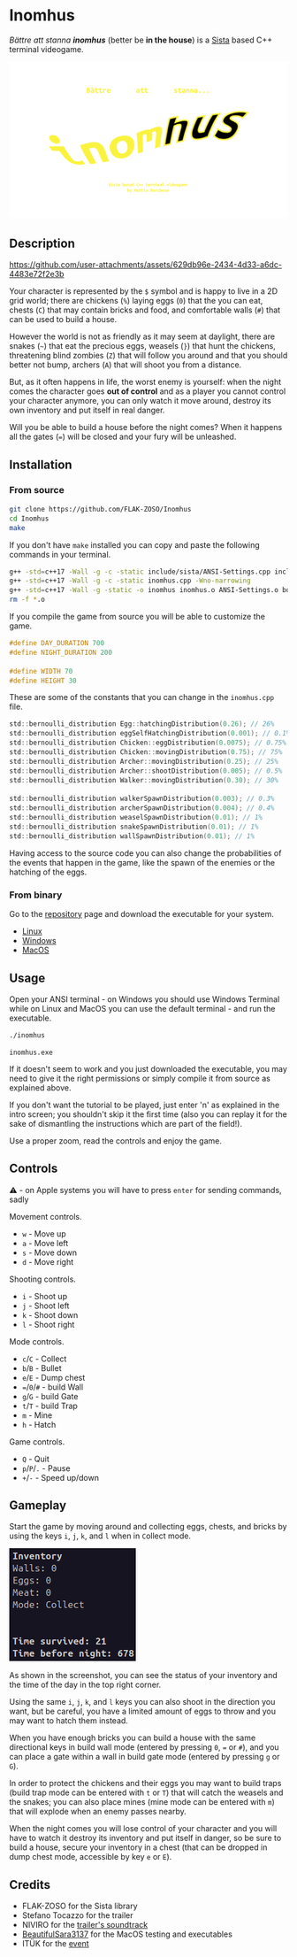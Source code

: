 # Inomhus

*Bättre att stanna **inomhus*** (better be **in the house**) is a [Sista](https://github.com/FLAK-ZOSO/Sista) based C++ terminal videogame.

![alt text](banner.png)

## Description

https://github.com/user-attachments/assets/629db96e-2434-4d33-a6dc-4483e72f2e3b

Your character is represented by the `$` symbol and is happy to live in a 2D grid world; there are chickens (`%`) laying eggs (`0`) that the you can eat, chests (`C`) that may contain bricks and food, and comfortable walls (`#`) that can be used to build a house.

However the world is not as friendly as it may seem at daylight, there are snakes (`~`) that eat the precious eggs, weasels (`}`) that hunt the chickens, threatening blind zombies (`Z`) that will follow you around and that you should better not bump, archers (`A`) that will shoot you from a distance.

But, as it often happens in life, the worst enemy is yourself: when the night comes the character goes **out of control** and as a player you cannot control your character anymore, you can only watch it move around, destroy its own inventory and put itself in real danger.

Will you be able to build a house before the night comes? When it happens all the gates (`=`) will be closed and your fury will be unleashed.

## Installation

### From source

```bash
git clone https://github.com/FLAK-ZOSO/Inomhus
cd Inomhus
make
```

If you don't have `make` installed you can copy and paste the following commands in your terminal.

```bash
g++ -std=c++17 -Wall -g -c -static include/sista/ANSI-Settings.cpp include/sista/border.cpp include/sista/coordinates.cpp include/sista/cursor.cpp include/sista/field.cpp include/sista/pawn.cpp
g++ -std=c++17 -Wall -g -c -static inomhus.cpp -Wno-narrowing
g++ -std=c++17 -Wall -g -static -o inomhus inomhus.o ANSI-Settings.o border.o coordinates.o cursor.o pawn.o field.o
rm -f *.o
```

If you compile the game from source you will be able to customize the game.

```c
#define DAY_DURATION 700
#define NIGHT_DURATION 200

#define WIDTH 70
#define HEIGHT 30
```

These are some of the constants that you can change in the `inomhus.cpp` file.

```c
std::bernoulli_distribution Egg::hatchingDistribution(0.26); // 26%
std::bernoulli_distribution eggSelfHatchingDistribution(0.001); // 0.1%
std::bernoulli_distribution Chicken::eggDistribution(0.0075); // 0.75%
std::bernoulli_distribution Chicken::movingDistribution(0.75); // 75%
std::bernoulli_distribution Archer::movingDistribution(0.25); // 25%
std::bernoulli_distribution Archer::shootDistribution(0.005); // 0.5%
std::bernoulli_distribution Walker::movingDistribution(0.30); // 30%

std::bernoulli_distribution walkerSpawnDistribution(0.003); // 0.3%
std::bernoulli_distribution archerSpawnDistribution(0.004); // 0.4%
std::bernoulli_distribution weaselSpawnDistribution(0.01); // 1%
std::bernoulli_distribution snakeSpawnDistribution(0.01); // 1%
std::bernoulli_distribution wallSpawnDistribution(0.01); // 1%
```

Having access to the source code you can also change the probabilities of the events that happen in the game, like the spawn of the enemies or the hatching of the eggs.

### From binary

Go to the [repository](https://github.com/FLAK-ZOSO/Inomhus) page and download the executable for your system.

- [Linux](https://github.com/FLAK-ZOSO/Inomhus/blob/main/inomhus)
- [Windows](https://github.com/FLAK-ZOSO/Inomhus/blob/main/inomhus.exe)
- [MacOS](https://github.com/FLAK-ZOSO/Inomhus/blob/main/inomhusApple)

## Usage

Open your ANSI terminal - on Windows you should use Windows Terminal while on Linux and MacOS you can use the default terminal - and run the executable.

```bash
./inomhus
```

```batch
inomhus.exe
```

If it doesn't seem to work and you just downloaded the executable, you may need to give it the right permissions or simply compile it from source as explained above.

If you don't want the tutorial to be played, just enter 'n' as explained in the intro screen; you shouldn't skip it the first time (also you can replay it for the sake of dismantling the instructions which are part of the field!).

Use a proper zoom, read the controls and enjoy the game.

## Controls

⚠️ - on Apple systems you will have to press `enter` for sending commands, sadly

Movement controls.

- `w` - Move up
- `a` - Move left
- `s` - Move down
- `d` - Move right

Shooting controls.

- `i` - Shoot up
- `j` - Shoot left
- `k` - Shoot down
- `l` - Shoot right

Mode controls.

- `c`/`C` - Collect
- `b`/`B` - Bullet
- `e`/`E` - Dump chest
- `=`/`0`/`#` - build Wall
- `g`/`G` - build Gate
- `t`/`T` - build Trap
- `m` - Mine
- `h` - Hatch

Game controls.

- `Q` - Quit
- `p`/`P`/`.` - Pause
- `+`/`-` - Speed up/down

## Gameplay

Start the game by moving around and collecting eggs, chests, and bricks by using the keys `i`, `j`, `k`, and `l` when in `C`ollect mode.

![alt text](inventory.png)

As shown in the screenshot, you can see the status of your inventory and the time of the day in the top right corner.

Using the same `i`, `j`, `k`, and `l` keys you can also shoot in the direction you want, but be careful, you have a limited amount of eggs to throw and you may want to hatch them instead.

When you have enough bricks you can build a house with the same directional keys in build wall mode (entered by pressing `0`, `=` or `#`), and you can place a gate within a wall in build gate mode (entered by pressing `g` or `G`).

In order to protect the chickens and their eggs you may want to build traps (build trap mode can be entered with `t` or `T`) that will catch the weasels and the snakes; you can also place mines (mine mode can be entered with `m`) that will explode when an enemy passes nearby.

When the night comes you will lose control of your character and you will have to watch it destroy its inventory and put itself in danger, so be sure to build a house, secure your inventory in a chest (that can be dropped in dump chest mode, accessible by key `e` or `E`).

## Credits

- FLAK-ZOSO for the Sista library
- Stefano Tocazzo for the trailer
- NIVIRO for the [trailer's soundtrack](https://ncs.io/TheRiot)
- [BeautifulSara3137](https://github.com/BeautifulSara3137) for the MacOS testing and executables
- ITÜK for the [event](https://gamecamp.ituk.ee/event/08dcca81-1c54-47d0-8eda-151aa7b1e956)
